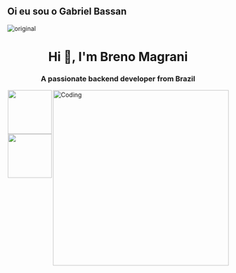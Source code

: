 ## Oi eu sou o Gabriel Bassan
![original](https://user-images.githubusercontent.com/102334775/179805350-33abe357-3e86-4ae2-9457-189a61037a5b.gif)
<h1 align="center">Hi 👋, I'm Breno Magrani</h1>
<h3 align="center">A passionate backend developer from Brazil</h3>
<img align="right" alt="Coding" width="400" src="https://t4.ftcdn.net/jpg/03/13/40/45/360_F_313404541_e9YZ3pht6oEEkMXuhxTboqXA2B2ShNnC.jpg">


<div align="center">
  <a href="https://github.com/rafaballerini">
  <img height="100em" src="https://github-readme-stats.vercel.app/api?username=gbassan09&show_icons=true&theme=dark&include_all_commits=true&count_private=true"/>
  <img height="100em" src="https://github-readme-stats.vercel.app/api/top-langs/?username=gbassan09&layout=compact&langs_count=7&theme=dark"/>
</div>
